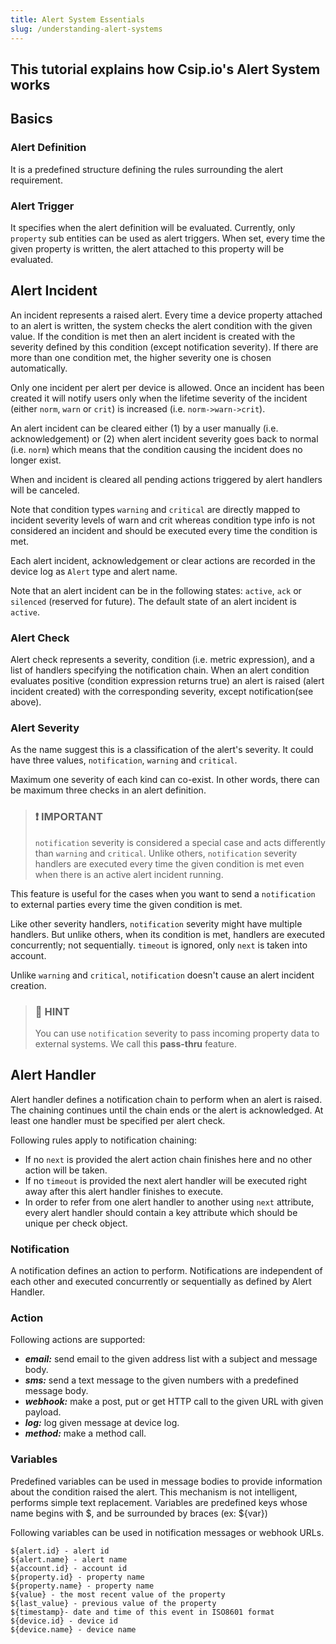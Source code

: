 ```yaml
---
title: Alert System Essentials
slug: /understanding-alert-systems
---
```


This tutorial explains how Csip.io's Alert System works
---

## Basics

### Alert Definition 
It is a predefined structure defining the rules surrounding the alert requirement.

### Alert Trigger

It specifies when the alert definition will be evaluated. Currently, only `property` sub entities can be used as alert triggers. When set, every time the given property is written, the alert attached to this property will be evaluated.

## Alert Incident

An incident represents a raised alert. Every time a device property attached to an alert is written, the system checks the alert condition with the given value. If the condition is met then an alert incident is created with the severity defined by this condition (except notification severity). If there are more than one condition met, the higher severity one is chosen automatically.

Only one incident per alert per device is allowed. Once an incident has been created it will notify users only when the lifetime severity of the incident (either `norm`, `warn` or `crit`) is increased (i.e. `norm->warn->crit`).

An alert incident can be cleared either (1) by a user manually (i.e. acknowledgement) or (2) when alert incident severity goes back to normal (i.e. `norm`) which means that the condition causing the incident does no longer exist.

When and incident is cleared all pending actions triggered by alert handlers will be canceled.

Note that condition types `warning` and `critical` are directly mapped to incident severity levels of warn and crit whereas condition type info is not considered an incident and should be executed every time the condition is met.

Each alert incident, acknowledgement or clear actions are recorded in the device log as `Alert` type and alert name.

Note that an alert incident can be in the following states: `active`, `ack` or `silenced` (reserved for future). The default state of an alert incident is `active`.

### Alert Check

Alert check represents a severity, condition (i.e. metric expression), and a list of handlers specifying the notification chain. When an alert condition evaluates positive (condition expression returns true) an alert is raised (alert incident created) with the corresponding severity, except notification(see above).

### Alert Severity

As the name suggest this is a classification of the alert's severity. It could have three values, `notification`, `warning` and `critical`.

Maximum one severity of each kind can co-exist. In other words, there can be maximum three checks in an alert definition.

> ### ❗️ IMPORTANT
> `notification` severity is considered a special case and acts differently than `warning` and `critical`. Unlike others, `notification` severity handlers are executed every time the given condition is met even when there is an active alert incident running.

This feature is useful for the cases when you want to send a `notification` to external parties every time the given condition is met.

Like other severity handlers, `notification` severity might have multiple handlers. But unlike others, when its condition is met, handlers are executed concurrently; not sequentially. `timeout` is ignored, only `next` is taken into account.

Unlike `warning` and `critical`, `notification` doesn't cause an alert incident creation.

> ### 📘 HINT
> You can use `notification` severity to pass incoming property data to external systems. We call this **pass-thru** feature.

## Alert Handler

Alert handler defines a notification chain to perform when an alert is raised. The chaining continues until the chain ends or the alert is acknowledged. At least one handler must be specified per alert check.

Following rules apply to notification chaining:

* If no `next` is provided the alert action chain finishes here and no other action will be taken.
* If no `timeout` is provided the next alert handler will be executed right away after this alert handler finishes to execute.
* In order to refer from one alert handler to another using `next` attribute, every alert handler should contain a key attribute which should be unique per check object.

### Notification

A notification defines an action to perform. Notifications are independent of each other and executed concurrently or sequentially as defined by Alert Handler.

### Action

Following actions are supported:

* ***email:*** send email to the given address list with a subject and message body.
* ***sms:*** send a text message to the given numbers with a predefined message body.
* ***webhook:*** make a post, put or get HTTP call to the given URL with given payload.
* ***log:*** log given message at device log.
* ***method:*** make a method call.

### Variables

Predefined variables can be used in message bodies to provide information about the condition raised the alert. This mechanism is not intelligent, performs simple text replacement. Variables are predefined keys whose name begins with $, and be surrounded by braces (ex: ${var})

Following variables can be used in notification messages or webhook URLs.

```
${alert.id} - alert id
${alert.name} - alert name
${account.id} - account id
${property.id} - property name
${property.name} - property name
${value} - the most recent value of the property
${last_value} - previous value of the property
${timestamp}- date and time of this event in ISO8601 format
${device.id} - device id
${device.name} - device name
```